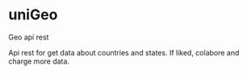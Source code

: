 # uniGeo
Geo api rest

Api rest for get data about countries and states. If liked, colabore and charge more data.
